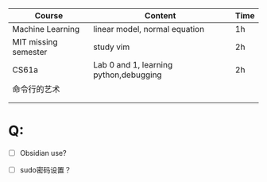 | Course               | Content                                | Time |
| -------------------- | -------------------------------------- | ---- |
| Machine Learning     | linear model, normal equation          | 1h   |
| MIT missing semester | study vim                              | 2h   |
| CS61a                | Lab 0 and 1, learning python,debugging | 2h   |
| 命令行的艺术               |                                        |      |
|                      |                                        |      |
|                      |                                        |      |

# Q:
- [ ]  Obsidian use? 
- [ ]  sudo密码设置？

